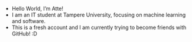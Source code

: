 - Hello World, I’m Atte!
- I am an IT student at Tampere University, focusing on machine learning and software.
- This is a fresh account and I am currently trying to become friends with GitHub! :D
